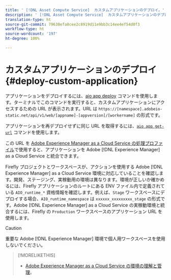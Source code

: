 ```yaml
---
title: ' [!DNL Asset Compute Service]  カスタムアプリケーションのデプロイ。'
description: ' [!DNL Asset Compute Service]  カスタムアプリケーションのデプロイ。'
translation-type: ht
source-git-commit: 79630efa8cee2c8919d11e9bb3c14ee4ef54d0f3
workflow-type: ht
source-wordcount: '197'
ht-degree: 100%

---
```



# カスタムアプリケーションのデプロイ {#deploy-custom-application}

アプリケーションをデプロイするには、[aio app deploy](https://github.com/adobe/aio-cli#aio-appdeploy) コマンドを使用します。ターミナルでこのコマンドを実行すると、カスタムアプリケーションにアクセスするための URL が表示されます。URL は `https://[namespace].adobeio-static.net/api/v1/web/[appname]-[appversion]/[workername]` の形式です。

アプリケーションを再デプロイせずに同じ URL を取得するには、[`aio app get-url`](https://github.com/adobe/aio-cli#aio-appget-url-action) コマンドを使用します。

この URL を [Adobe Experience Manager as a Cloud Service の処理プロファイル](https://experienceleague.adobe.com/docs/experience-manager-cloud-service/assets/manage/asset-microservices-configure-and-use.html)で使用すると、アプリケーションを Adobe [!DNL Experience Manager] as a Cloud Service と統合できます。

Firefly プロジェクトとワークスペースが、アクションを使用する Adobe [!DNL Experience Manager] as a Cloud Service 環境に対応していることを確認します。開発、ステージング、実稼動用の環境は異なります。環境が正しいか確かめるには、Firefly アプリケーションのルートにある ENV ファイル内で定義されている `AIO_runtime_*` 資格情報を確認します。例えば、`Stage` ワークスペースにデプロイする場合、`AIO_runtime_namespace` は `xxxxxx_xxxxxxxxx_stage` の形式です。Adobe [!DNL Experience Manager] as a Cloud Service の実稼動環境と統合するには、Firefly の `Production` ワークスペースのアプリケーション URL を使用します。

>[!CAUTION]
>
>重要な Adobe [!DNL Experience Manager] 環境で個人用ワークスペースを使用しないでください。

>[!MORELIKETHIS]
>
>* [Adobe Experience Manager as a Cloud Service の環境の理解と管理](https://experienceleague.adobe.com/docs/experience-manager-cloud-service/implementing/using-cloud-manager/manage-environments.html)。

